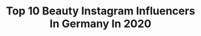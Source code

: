 ---
title: Top 10 Beauty Instagram Influencers In Germany In 2020
description: >-
  Find top beauty Instagram influencers in Germany in 2020. Most popular hashtags: #blogger #carmushka #ootd #outfitoftheday.
platform: Instagram
profiles:
  - username: "sabrina_merlina"
    fullname: >-
      Sabrina-Merlina Binder
    location: "Germany"
    followers: 15158
    engagement: 1458
    commentsToLikes: 0.280401
    id: ck6txs10uzio50j71jf6wv1rf
    verified: false
    hashtags: "#nextvisualportraits, #zahnaufhellungsset, #throwbackthursday, #missecogermany2020"
  - username: "bak_lifestyle"
    fullname: >-
      Yvonne
    location: "Germany"
    followers: 10142
    engagement: 1880
    commentsToLikes: 0.191716
    id: ck6tp2218hegf0j71wbb5mlvr
    verified: false
    hashtags: "#happy, #trend, #casualstyle, #parisstreetstyle"
  - username: "ranaalnsour"
    fullname: >-
      رنا النسور .
    location: "Germany"
    followers: 22291
    engagement: 1719
    commentsToLikes: 0.135249
    id: ck0uc5um3g5730i19k48bqr9h
    verified: false
    hashtags: "#sheinofficial, #stylist, #summer, #amman"
  - username: "dana_natalli"
    fullname: >-
      Dana Natalli
    location: "Germany"
    followers: 110616
    engagement: 665
    commentsToLikes: 0.094520
    id: ck8t49mxj5yvp0j78wq2ubfms
    verified: false
    hashtags: "#lifestyle, #polishmodel, #bodygoals, #natalli"
  - username: "margusha____"
    fullname: >-
      Maggy🎀
    location: "Germany"
    followers: 109127
    engagement: 565
    commentsToLikes: 0.039676
    id: ck0tvw3nsd1kx0i19e47dyhvh
    verified: false
    hashtags: "#sweetcandy, #umbrella, #tulpen, #hairgoals"
  - username: "ipeek_oz_"
    fullname: >-
      𝐅𝐚𝐬𝐡𝐢𝐨𝐧 🌷 𝐋𝐢𝐟𝐞𝐬𝐭𝐲𝐥𝐞
    location: "Germany"
    followers: 13824
    engagement: 1110
    commentsToLikes: 0.088429
    id: ck0txvrtvkno90i198wpmb5gl
    verified: false
    hashtags: "#nefes, #corona, #hausdesgeldes, #lovequotes"
  - username: "flauschelle"
    fullname: >-
      ▪️Michelle ➰ Flauschelle▪️
    location: "Germany"
    followers: 13410
    engagement: 1058
    commentsToLikes: 0.285482
    id: ck5zpkc6fst9k0i14umrkisra
    verified: false
    hashtags: "#maxplusmgmt, #ohpolly, #verlosung, #mercedes"
  - username: "lia.alexia"
    fullname: >-
      Alexia 🇬🇷
    location: "Germany"
    followers: 7291
    engagement: 1163
    commentsToLikes: 0.089604
    id: ck8t1spv3wvgk0j78mhkqml37
    verified: false
    hashtags: "#horstkirchberger, #ootdfashion, #redlips, #girlswholift"
  - username: "aleksandra.makeup"
    fullname: >-
      Aleksandra ♡
    location: "Germany"
    followers: 22967
    engagement: 663
    commentsToLikes: 0.122547
    id: ck8t6c34dd1s00j78lzkipxlx
    verified: false
    hashtags: "#happy, #ardelllashes, #benefitbrows, #love"
  - username: "princessrosana_com"
    fullname: >-
      ROSANA FUNKE
    location: "Germany"
    followers: 23004
    engagement: 658
    commentsToLikes: 0.103747
    id: ck5zph5bdsnns0i148dbe20eh
    verified: false
    hashtags: "#fashionista, #trendylook, #classy, #interiorinspiration"
---